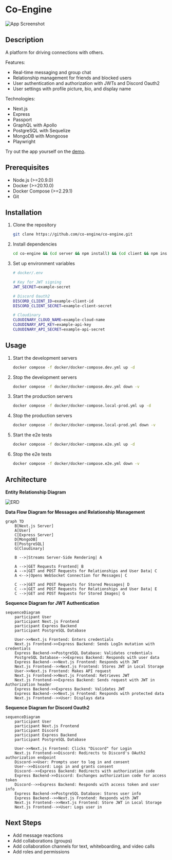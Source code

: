 # Co-Engine

![App Screenshot](https://i.imgur.com/cpf5wKN.png)

## Description

A platform for driving connections with others.

Features:

- Real-time messaging and group chat
- Relationship management for friends and blocked users
- User authentication and authorization with JWTs and Discord Oauth2
- User settings with profile picture, bio, and display name

Technologies:

- Next.js
- Express
- Passport
- GraphQL with Apollo
- PostgreSQL with Sequelize
- MongoDB with Mongoose
- Playwright

Try out the app yourself on the [demo](https://co-engine.vercel.app).

## Prerequisites

- Node.js (>=20.9.0)
- Docker (>=20.10.0)
- Docker Compose (>=2.29.1)
- Git

## Installation

1. Clone the repository

   ```bash
   git clone https://github.com/co-engine/co-engine.git
   ```

2. Install dependencies

   ```bash
   cd co-engine && (cd server && npm install) && (cd client && npm install)
   ```

3. Set up environment variables

   ```bash
   # docker/.env

   # Key for JWT signing
   JWT_SECRET=example-secret

   # Discord Oauth2
   DISCORD_CLIENT_ID=example-client-id
   DISCORD_CLIENT_SECRET=example-client-secret

   # Cloudinary
   CLOUDINARY_CLOUD_NAME=example-cloud-name
   CLOUDINARY_API_KEY=example-api-key
   CLOUDINARY_API_SECRET=example-api-secret
   ```

## Usage

1. Start the development servers

   ```bash
   docker compose -f docker/docker-compose.dev.yml up -d
   ```

2. Stop the development servers

   ```bash
   docker compose -f docker/docker-compose.dev.yml down -v
   ```

3. Start the production servers

   ```bash
   docker compose -f docker/docker-compose.local-prod.yml up -d
   ```

4. Stop the production servers

   ```bash
   docker compose -f docker/docker-compose.local-prod.yml down -v
   ```

5. Start the e2e tests

   ```bash
   docker compose -f docker/docker-compose.e2e.yml up -d
   ```

6. Stop the e2e tests

   ```bash
   docker compose -f docker/docker-compose.e2e.yml down -v
   ```

## Architecture

**Entity Relationship Diagram**

![ERD](https://i.imgur.com/Alk2AH0.png)

**Data Flow Diagram for Messages and Relationship Management**

```mermaid
graph TD
    B[Next.js Server]
    A[User]
    C[Express Server]
    D[MongoDB]
    E[PostgreSQL]
    G[Cloudinary]

    B -->|Streams Server-Side Rendering| A

    A -->|GET Requests Frontend| B
    A -->|GET and POST Requests for Relationships and User Data| C
    A <-->|Opens WebSocket Connection for Messages| C

    C -->|GET and POST Requests for Stored Messages| D
    C -->|GET and POST Requests for Relationships and User Data| E
    C -->|GET and POST Requests for Stored Images| G
```

**Sequence Diagram for JWT Authentication**

```mermaid
sequenceDiagram
    participant User
    participant Next.js Frontend
    participant Express Backend
    participant PostgreSQL Database

    User->>Next.js Frontend: Enters credentials
    Next.js Frontend->>Express Backend: Sends LogIn mutation with credentials
    Express Backend->>PostgreSQL Database: Validates credentials
    PostgreSQL Database-->>Express Backend: Responds with user data
    Express Backend-->>Next.js Frontend: Responds with JWT
    Next.js Frontend-->>Next.js Frontend: Stores JWT in Local Storage
    User->>Next.js Frontend: Makes API request
    Next.js Frontend->>Next.js Frontend: Retrieves JWT
    Next.js Frontend->>Express Backend: Sends request with JWT in Authorization header
    Express Backend->>Express Backend: Validates JWT
    Express Backend-->>Next.js Frontend: Responds with protected data
    Next.js Frontend-->>User: Displays data
```

**Sequence Diagram for Discord Oauth2**

```mermaid
sequenceDiagram
    participant User
    participant Next.js Frontend
    participant Discord
    participant Express Backend
    participant PostgreSQL Database

    User->>Next.js Frontend: Clicks "Discord" for Login
    Next.js Frontend->>Discord: Redirects to Discord's OAuth2 authorization endpoint
    Discord->>User: Prompts user to log in and consent
    User-->>Discord: Logs in and grants consent
    Discord-->>Express Backend: Redirects with authorization code
    Express Backend->>Discord: Exchanges authorization code for access token
    Discord-->>Express Backend: Responds with access token and user info
    Express Backend->>PostgreSQL Database: Stores user info
    Express Backend-->>Next.js Frontend: Responds with JWT
    Next.js Frontend-->>Next.js Frontend: Store JWT in Local Storage
    Next.js Frontend-->>User: Logs user in
```

## Next Steps

- Add message reactions
- Add collaborations (groups)
- Add collaboration channels for text, whiteboarding, and video calls
- Add roles and permissions
